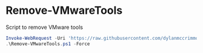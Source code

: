 # Remove-VMwareTools

Script to remove VMware tools

```PowerShell
Invoke-WebRequest -Uri 'https://raw.githubusercontent.com/dylanmccrimmon/Remove-VMwareTools/main/Remove-VMwareTools.ps1' -OutFile 'Remove-VMwareTools.ps1'
.\Remove-VMwareTools.ps1 -Force
```